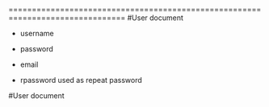 ===============================================================================
#User document

- username
- password
- email

- rpassword used as repeat password

#User document
